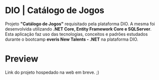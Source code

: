 # DIO | Catálogo de Jogos
 
Projeto **"Catálogo de Jogos"** requisitado pela plataforma DIO. A mesma foi desenvolvida utilizando **.NET Core, Entity Framework Core e SQLServer**. Esta aplicação faz uso das tecnologias, conceitos e padrões estudados durante o bootcamp **everis New Talents - .NET** na plataforma DIO.

# Preview
Link do projeto hospedado na web em breve. ;)
#
